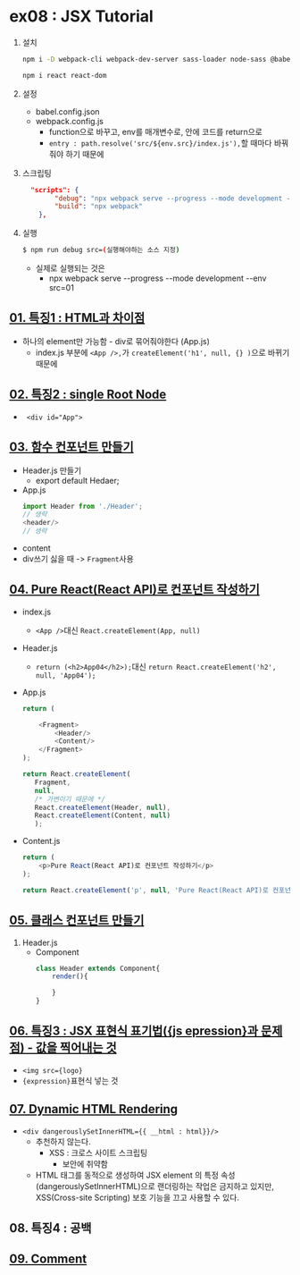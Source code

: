 # ex08 : JSX Tutorial

1. 설치 
    ```bash
    npm i -D webpack-cli webpack-dev-server sass-loader node-sass @babel/core @babel/cli @babel/preset-env @babel/preset-react

    npm i react react-dom
    ```
2. 설정
    + babel.config.json
    + webpack.config.js
        + function으로 바꾸고, env를 매개변수로, 안에 코드를 return으로 
        + ```entry : path.resolve('src/${env.src}/index.js'),```할 때마다 바꿔줘야 하기 때문에

3. 스크립팅 
    ```json
      "scripts": {
            "debug": "npx webpack serve --progress --mode development --env",
            "build": "npx webpack"
        },
    ```
4. 실행
    ```bash
    $ npm run debug src=(실행해야하는 소스 지정)
    ```
    + 실제로 실행되는 것은
        + npx webpack serve --progress --mode development --env src=01

## [01. 특징1 : HTML과 차이점](https://github.com/luster1031/JAVA_Expert_courses_Practice/tree/master/react-practices/1.basics/ex08/src/01)
+ 하나의 element만 가능함 - div로 묶어줘야한다 (App.js)
    + index.js 부분에 ```<App />,```가 ```createElement('h1', null, {} )```으로 바뀌기 때문에
## [02. 특징2 : single Root Node](https://github.com/luster1031/JAVA_Expert_courses_Practice/tree/master/react-practices/1.basics/ex08/src/02)
+ ``` <div id="App">```
## [03. **함수 컨포넌트** 만들기](https://github.com/luster1031/JAVA_Expert_courses_Practice/tree/master/react-practices/1.basics/ex08/src/03)
+ Header.js 만들기
    + export default Hedaer;
+  App.js
    ```js
    import Header from './Header';
    // 생략
    <header/>
    // 생략
    ```
+ content
+ div쓰기 싫을 때 -> ```Fragment```사용
## [04. Pure React(React API)로 컨포넌트 작성하기](https://github.com/luster1031/JAVA_Expert_courses_Practice/tree/master/react-practices/1.basics/ex08/src/04)
+ index.js
    + ```<App />```대신 ```React.createElement(App, null)```
+ Header.js
    + ```return (<h2>App04</h2>);```대신 ```return React.createElement('h2', null, 'App04');```
+ App.js
    ```js
    return (

        <Fragment>
            <Header/>
            <Content/>
        </Fragment>
    );
    ```
    ```js
    return React.createElement(
       Fragment, 
       null, 
       /* 가변이기 때문에 */
       React.createElement(Header, null),
       React.createElement(Content, null)
       );
    ```

+ Content.js
    ```js
    return (
        <p>Pure React(React API)로 컨포넌트 작성하기</p>
    );
    ```
    ```js
    return React.createElement('p', null, 'Pure React(React API)로 컨포넌트 작성하기');
    ```
## [05. 클래스 컨포넌트 만들기](https://github.com/luster1031/JAVA_Expert_courses_Practice/tree/master/react-practices/1.basics/ex08/src/05)
1. Header.js
    + Component
        ```js
        class Header extends Component{
            render(){

            }
        }
        ```

## [06. 특징3 : JSX 표현식 표기법({js epression}과 문제점) - 값을 찍어내는 것](https://github.com/luster1031/JAVA_Expert_courses_Practice/tree/master/react-practices/1.basics/ex08/src/06)
+ ```<img src={logo}```
+ ```{expression}```표현식 넣는 것


## [07. Dynamic HTML Rendering](https://github.com/luster1031/JAVA_Expert_courses_Practice/tree/master/react-practices/1.basics/ex08/src/07)
+ ```<div dangerouslySetInnerHTML={{ __html : html}}/>```
    + 추천하지 않는다.
        + XSS : 크로스 사이트 스크립팅
            + 보안에 취약함
    + HTML 태그를 동적으로 생성하여 JSX element 의 특정 속성(dangerouslySetInnerHTML)으로 랜더링하는 작업은 금지하고 있지만, XSS(Cross-site Scripting) 보호 기능을 끄고 사용할 수 있다. 

## 08. 특징4 : 공백
## [09. Comment](https://github.com/luster1031/JAVA_Expert_courses_Practice/tree/master/react-practices/1.basics/ex08/src/08)